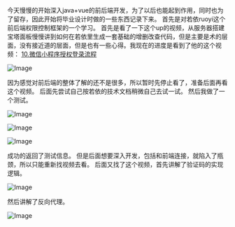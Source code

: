 今天慢慢的开始深入java+vue的前后端开发，为了以后也能起到作用，同时也为了留存，因此开始将毕业设计时做的一些东西记录下来。
首先是对若依ruoyi这个前后端权限控制框架的一个学习。
首先是看了一下这个up的视频，从服务器搭建宝塔面板慢慢讲到如何在若依里生成一套基础的增删改查代码，但是主要是术的层面，没有接近道的层面，但是也有一些心得。我现在的进度是看到了他的这个视频：
[10.微信小程序授权登录流程](https://www.bilibili.com/video/BV1Ph41137Me?spm_id_from=333.788.videopod.sections&vd_source=348b4747c7e04cd236a0b05918dadc36)

![Image](https://github.com/user-attachments/assets/2970a1e1-09dc-443b-a455-5fa368d45256)

因为感觉对前后端的整体了解的还不是很多，所以暂时先停止看了，准备后面再看这个视频。
后面先尝试自己按若依的技术文档稍微自己去试一试。
然后我做了一个测试。

![Image](https://github.com/user-attachments/assets/dca0ae53-f544-4b87-ad83-681b2d364e96)

![Image](https://github.com/user-attachments/assets/0419f3bd-3eb7-4d93-a47e-2c9f86636970)

![Image](https://github.com/user-attachments/assets/a999e291-da71-44ee-a6bf-46c66466afd6)

成功的返回了测试信息。
但是后面想要深入开发，包括和前端连接，就陷入了瓶颈，所以只能重新找视频去看。
后面又找了这个视频，首先讲解了验证码的实现逻辑。

![Image](https://github.com/user-attachments/assets/db56a4bb-a9ab-4174-b9d2-b657bea54f2c)

然后讲解了反向代理。

![Image](https://github.com/user-attachments/assets/90fe5404-6156-4976-b8c6-465635cf19dc)


